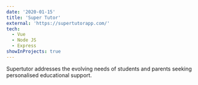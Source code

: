 ```yaml
---
date: '2020-01-15'
title: 'Super Tutor'
external: 'https://supertutorapp.com/'
tech:
  - Vue
  - Node JS
  - Express
showInProjects: true
---
```


Supertutor addresses the evolving needs of students and parents seeking personalised educational support.
